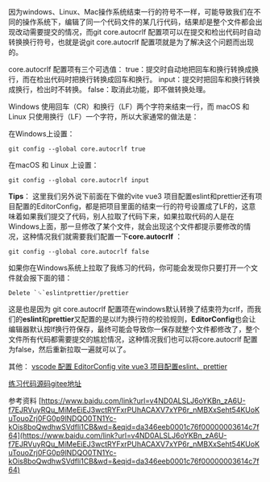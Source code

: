 因为windows、Linux、Mac操作系统结束一行的符号不一样，可能导致我们在不同的操作系统下，编辑了同一个代码文件的某几行代码，结果却是整个文件都会出现改动需要提交的情况，而git core.autocrlf 配置项可以在提交和检出代码时自动转换换行符号，也就是说git core.autocrlf 配置项就是为了解决这个问题而出现的。

core.autocrlf 配置项有三个可选值：
true：提交时自动地把回车和换行转换成换行，而在检出代码时把换行转换成回车和换行。
input：提交时把回车和换行转换成换行，检出时不转换。
false：取消此功能，即不做转换处理。

Windows 使用回车（CR）和换行（LF）两个字符来结束一行，而 macOS 和 Linux 只使用换行（LF）一个字符，所以大家通常的做法是：

在Windows上设置：
```shell
git config --global core.autocrlf true
```

在macOS 和 Linux 上设置：
```shell
git config --global core.autocrlf input
```

**Tips**：
这里我们另外说下前面在下做的vite vue3 项目配置eslint和prettier还有项目配置的EditorConfig，都是把项目里面的结束一行的符号设置成了LF的，这意味着如果我们提交了代码，别人拉取了代码下来，如果拉取代码的人是在Windows上面，那一旦修改了某个文件，就会出现这个文件都提示要修改的情况，这种情况我们就需要我们配置一下**core.autocrlf** ：
```shell
git config --global core.autocrlf false
```
如果你在Windows系统上拉取了我练习的代码，你可能会发现你只要打开一个文件就会报下面的错：
```shell
Delete `␍`eslintprettier/prettier
```
这是也是因为 git core.autocrlf 配置项在windows默认转换了结束符为crlf，而我们的**eslint**和**prettier**又配置的是以lf为换行符的校验规则，**EditorConfig**也会让编辑器默认按lf换行符保存，最终可能会导致你一保存就整个文件都修改了，整个文件所有代码都需要提交的尴尬情况，这种情况我们也可以将core.autocrlf 配置为false，然后重新拉取一遍就可以了。

其他：
[vscode 配置 EditorConfig ](https://liu_yong.gitee.io/blogs/150/)
[vite vue3 项目配置eslint、prettier](https://liu_yong.gitee.io/blogs/152/)

[练习代码源码gitee地址](https://gitee.com/liu_yong/study/tree/master/vite2vue3study)

参考资料
[https://www.baidu.com/link?url=v4ND0ALSLJ6oYKBn_zA6U-f7EJRVuyRQu_MiMeEiEJ3wctRYFxrPUhACAXV7xYP6r_nMBXxSeht54KUoKuTouoZrj0FG0p9lNDQO0TN1Yc-kOis8boQwdhwSVdfli1CB&wd=&eqid=da346eeb0001c76f00000003614c7f64](https://www.baidu.com/link?url=v4ND0ALSLJ6oYKBn_zA6U-f7EJRVuyRQu_MiMeEiEJ3wctRYFxrPUhACAXV7xYP6r_nMBXxSeht54KUoKuTouoZrj0FG0p9lNDQO0TN1Yc-kOis8boQwdhwSVdfli1CB&wd=&eqid=da346eeb0001c76f00000003614c7f64)
